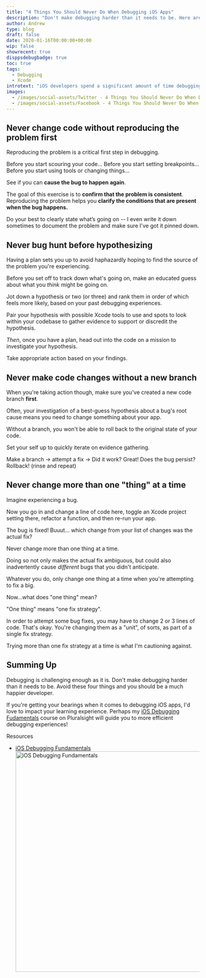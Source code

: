 ```yaml
---
title: "4 Things You Should Never Do When Debugging iOS Apps"
description: "Don't make debugging harder than it needs to be. Here are four things you should avoid doing when debugging iOS Apps."
author: Andrew
type: blog
draft: false
date: 2020-01-16T00:00:00+00:00
wip: false
showrecent: true
disppsdebugbadge: true
toc: true
tags:
  - Debugging
  - Xcode
introtext: "iOS developers spend a significant amount of time debugging. Don't make debugging harder than it needs to be. Here are four things you should avoid doing when debugging iOS Apps."
images:
  - /images/social-assets/Twitter - 4 Things You Should Never Do When Debugging iOS Apps.png
  - /images/social-assets/Facebook - 4 Things You Should Never Do When Debugging iOS Apps.png
---
```


## Never change code without reproducing the problem first
Reproducing the problem is a critical first step in debugging.

Before you start scouring your code... 
Before you start setting breakpoints... 
Before you start using tools or changing things...

See if you can **cause the bug to happen again**.

The goal of this exercise is to **confirm that the problem is consistent**. Reproducing the problem helps you **clarify the conditions that are present when the bug happens.**

Do your best to clearly state what’s going on -- I even write it down sometimes to document the problem and make sure I've got it pinned down.

## Never bug hunt before hypothesizing
Having a plan sets you up to avoid haphazardly hoping to find the source of the problem you're experiencing.

Before you set off to track down what's going on, make an educated guess about what you *think* might be going on. 

Jot down a hypothesis or two (or three) and rank them in order of which feels more likely, based on your past debugging experiences.

Pair your hypothesis with possible Xcode tools to use and spots to look within your codebase to gather evidence to support or discredit the hypothesis.

*Then*, once you have a plan, head out into the code on a mission to investigate your hypothesis.

Take appropriate action based on your findings.

## Never make code changes without a new branch
When you're taking action though, make sure you've created a new code branch **first**.

Often, your investigation of a best-guess hypothesis about a bug's root cause means you need to change something about your app.

Without a branch, you won't be able to roll back to the original state of your code.

Set your self up to quickly iterate on evidence gathering.  

Make a branch -> attempt a fix -> Did it work? Great! Does the bug persist? Rollback! (rinse and repeat)

## Never change more than one "thing" at a time
Imagine experiencing a bug.

Now you go in and change a line of code here, toggle an Xcode project setting there, refactor a function, and then re-run your app.

The bug is fixed!  Buuut... which change from your list of changes was the actual fix?

Never change more than one thing at a time. 

Doing so not only makes the actual fix ambiguous, but could also inadvertently cause *different* bugs that you didn't anticipate.

Whatever you do, only change one thing at a time when you're attempting to fix a big.

Now...what does "one thing" mean?

"One thing" means "one fix strategy".

In order to attempt some bug fixes, you may have to change 2 or 3 lines of code.  That's okay.  You're changing them as a "unit", of sorts, as part of a single fix strategy.

Trying more than one fix strategy at a time is what I'm cautioning against.


## Summing Up
Debugging is challenging enough as it is. Don't make debugging harder than it needs to be. Avoid these four things and you should be a much happier developer.

If you're getting your bearings when it comes to debugging iOS apps, I'd love to impact your learning experience. Perhaps my [iOS Debugging Fudamentals](http://bit.ly/ios-debugging-fundamentals) course on Pluralsight will guide you to more efficient debugging experiences!

<div class="resources">
  <div class="resources-header">
    Resources
  </div>
  
  <ul class="resources-content">
    <li>
      <i class="fas fa-video"></i> <a href="http://bit.ly/ios-debugging-fundamentals" target="_blank">iOS Debugging Fundamentals</a><a href="http://bit.ly/ios-debugging-fundamentals" target="_blank"><br /> <img src="/images/social-assets/ios-debugging-fundamentals-title.png" alt="iOS Debugging Fundamentals" width="1024" height="576" class="alignnone size-large wp-image-13737"/></a>
    </li>
  </ul>
</div>